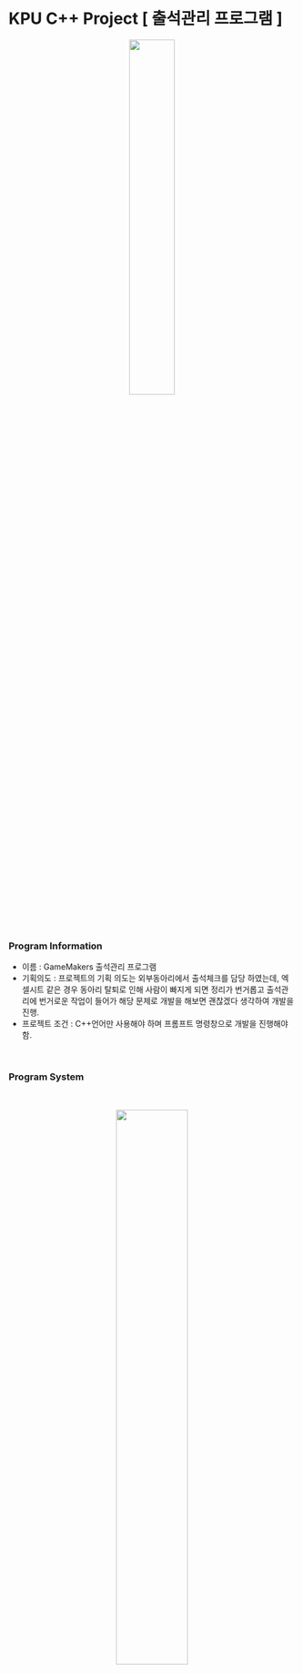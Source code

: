 <h1 align="left">KPU C++ Project [ 출석관리 프로그램 ]</h1>

<p align = "center">
  <img width="40%" height="40%" align = "center" src="https://github.com/ciderzx/Cpp_Project/assets/66687236/1cded83d-bf1a-4507-849d-992da117c9f9"/>
</p>

<h3> Program Information </h3>

+ 이름 : GameMakers 출석관리 프로그램
+ 기획의도 : 프로젝트의 기획 의도는 외부동아리에서 출석체크를 담당 하였는데, 엑셀시트 같은 경우 동아리 탈퇴로 인해 사람이
빠지게 되면 정리가 번거롭고 출석관리에 번거로운 작업이 들어가 해당 문제로 개발을 해보면 괜찮겠다 생각하여 개발을 진행.
+ 프로젝트 조건 : C++언어만 사용해야 하며 프롬프트 명령창으로 개발을 진행해야 함.

<br>

<h3> Program System </h3>

<br>

<p align = "center">
  <img width="50%" height="50%" align = "center" src="https://github.com/ciderzx/Cpp_Project/assets/66687236/bdc15896-aae4-4d03-bc0c-c8864fac42cf"/>
  <br>
  <br>
</p>

+ 이중연결 리스트에 사용되는 Node로 포인터로 구성한 코드 내용 이다. 포인터를 
이용하여 주소를 저장시키고 생성자 오버라이딩을 시켜 값이 추가 될 때, 사용할 수 있게
코드를 구현하였다. 


<br>
<br>

<p align = "center">
  <img width="50%" height="50%" align = "center" src="https://github.com/ciderzx/Cpp_Project/assets/66687236/d6f7504e-a2fb-4870-9607-c7ee14e056c0"/>
  <br>
  <br>
</p>

+  Node를 사용하는 이중연결 리스트로 구조체인 Node와 카운트 할 수 있는 정수형을
가지고 구성하였다. 생성자와 소멸자를 통해 삽입삭제를 가능하게 한 뒤 각 메소드를
통해 주소연결을 하는 코드를 구현하였다.


<br>

---

<h2 align="left"> Project Summary </h2>

https://github.com/ciderzx/Cpp_Project/assets/66687236/614baf0c-c487-4a7e-ab71-5a5e5e8bc92b

기여도
+ 기획 : 100%  /  개발 : 100%

About
+ 해당 프로젝트는 ‘객체지향 프로그래밍‘ 이라는 수업에서 학기 말 개인 프로젝트 
과제로 진행 하였습니다. 조건은 C++ 언어만 사용하여 프롬프트 창을 기준으로
화면을 구상 하였습니다. 해당 프로그램은 특정 입력을 통하여 이중연결 리스트로
구성 된 데이터 들을 삽입 삭제를 진행 하고 리스트 출력이나 검색도 가능 합니다.

---
